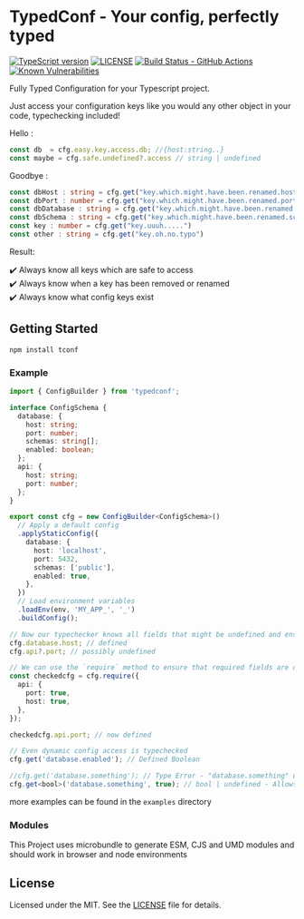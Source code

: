 # TypedConf - Your config, perfectly typed

[![TypeScript version][ts-badge]][typescript-4-9]
[![LICENSE][license-badge]][license]
[![Build Status - GitHub Actions][gha-badge]][gha-ci]
[![Known Vulnerabilities](https://snyk.io/test/github/Aderinom/typedconf/badge.svg)](https://snyk.io/test/github/Aderinom/typedconf)

Fully Typed Configuration for your Typescript project.

Just access your configuration keys like you would any other object in your code, typechecking included!

Hello : 
```typescript
const db  = cfg.easy.key.access.db; //{host:string..}
const maybe = cfg.safe.undefined?.access // string | undefined
```
Goodbye :
```typescript
const dbHost : string = cfg.get("key.which.might.have.been.renamed.host")
const dbPort : number = cfg.get("key.which.might.have.been.renamed.port")
const dbDatabase : string = cfg.get("key.which.might.have.been.renamed.db")
const dbSchema : string = cfg.get("key.which.might.have.been.renamed.schema")
const key : number = cfg.get("key.uuuh.....")
const other : string = cfg.get("key.oh.no.typo")
```
Result:

✔️ Always know all keys which are safe to access \
✔️ Always know when a key has been removed or renamed \
✔️ Always know what config keys exist

## Getting Started
```shell
npm install tconf
```

### Example

```typescript
import { ConfigBuilder } from 'typedconf';

interface ConfigSchema {
  database: {
    host: string;
    port: number;
    schemas: string[];
    enabled: boolean;
  };
  api: {
    host: string;
    port: number;
  };
}

export const cfg = new ConfigBuilder<ConfigSchema>()
  // Apply a default config
  .applyStaticConfig({
    database: {
      host: 'localhost',
      port: 5432,
      schemas: ['public'],
      enabled: true,
    },
  })
  // Load environment variables
  .loadEnv(env, 'MY_APP_', '_')
  .buildConfig();

// Now our typechecker knows all fields that might be undefined and ensures that they are handled properly.
cfg.database.host; // defined
cfg.api?.port; // possibly undefined

// We can use the `require` method to ensure that required fields are defined and throw an error if they are not.
const checkedcfg = cfg.require({
  api: {
    port: true,
    host: true,
  },
});

checkedcfg.api.port; // now defined

// Even dynamic config access is typechecked
cfg.get('database.enabled'); // Defined Boolean

//cfg.get('database.something'); // Type Error - "database.something" does not extend config type.
cfg.get<bool>('database.something', true); // bool | undefined - Allows accessing paths dynamically in e.g. functions
```

more examples can be found in the `examples` directory

### Modules

This Project uses microbundle to generate ESM, CJS and UMD modules and should work in browser and node environments

## License

Licensed under the MIT. See the [LICENSE](https://github.com/Aderinom/tconf/blob/master/LICENSE) file for details.

[ts-badge]: https://img.shields.io/badge/TypeScript-4.9-blue.svg


[typescript]: https://www.typescriptlang.org/
[typescript-4-9]: https://devblogs.microsoft.com/typescript/announcing-typescript-4-9/
[license-badge]: https://img.shields.io/badge/license-MIT-blue.svg


[gha-badge]: https://github.com/Aderinom/typedconf/actions/workflows/nodejs.yml/badge.svg
[gha-ci]: https://github.com/Aderinom/typedconf/actions/workflows/nodejs.yml
[license]: https://github.com/Aderinom/typedconf/blob/master/LICENSE
